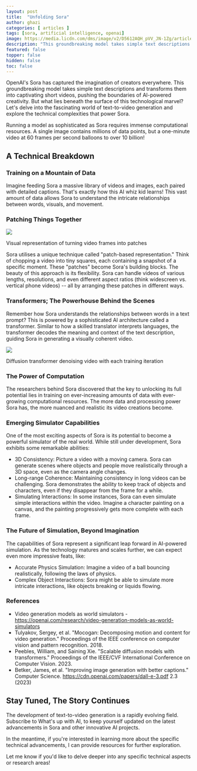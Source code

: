 ```yaml
---
layout: post
title:  "Unfolding Sora"
author: ghazi
categories: [ articles ]
tags: [sora, artificial intelligence, openai]
image: https://media.licdn.com/dms/image/v2/D5612AQH_pVV_JN-1Zg/article-cover_image-shrink_600_2000/article-cover_image-shrink_600_2000/0/1711622952517?e=1742428800&v=beta&t=ZUyhEyQGyoWoStTDdfh-kjPSV9ipwtt9xj742a046zE
description: "This groundbreaking model takes simple text descriptions and transforms them into captivating short videos, pushing the boundaries of AI-powered creativity."
featured: false
topper: false
hidden: false
toc: false
---
```


OpenAI's Sora has captured the imagination of creators everywhere. This groundbreaking model takes simple text descriptions and transforms them into captivating short videos, pushing the boundaries of AI-powered creativity. But what lies beneath the surface of this technological marvel? Let's delve into the fascinating world of text-to-video generation and explore the technical complexities that power Sora.

Running a model as sophisticated as Sora requires immense computational resources. A single image contains millions of data points, but a one-minute video at 60 frames per second balloons to over 10 billion!

A Technical Breakdown
---------------------

### Training on a Mountain of Data

Imagine feeding Sora a massive library of videos and images, each paired with detailed captions. That's exactly how this AI whiz kid learns! This vast amount of data allows Sora to understand the intricate relationships between words, visuals, and movement.

### Patching Things Together

![](https://media.licdn.com/dms/image/v2/D5612AQEFDMlY8Yzr4A/article-inline_image-shrink_1500_2232/article-inline_image-shrink_1500_2232/0/1711629463041?e=1742428800&v=beta&t=7ZeV_E79xQ7kNuQQA0eGudrlfQqiUHqt01FMbucZuJw)

Visual representation of turning video frames into patches

Sora utilises a unique technique called "patch-based representation." Think of chopping a video into tiny squares, each containing a snapshot of a specific moment. These "patches" become Sora's building blocks. The beauty of this approach is its flexibility. Sora can handle videos of various lengths, resolutions, and even different aspect ratios (think widescreen vs. vertical phone videos) -- all by arranging these patches in different ways.

### Transformers; The Powerhouse Behind the Scenes

Remember how Sora understands the relationships between words in a text prompt? This is powered by a sophisticated AI architecture called a transformer. Similar to how a skilled translator interprets languages, the transformer decodes the meaning and context of the text description, guiding Sora in generating a visually coherent video.

![](https://media.licdn.com/dms/image/v2/D5612AQGm5e1Dt33Dlw/article-inline_image-shrink_1500_2232/article-inline_image-shrink_1500_2232/0/1711629590179?e=1742428800&v=beta&t=LUTfh2M6roFENp5VH6id3cBmaixwuqGq9dlOwivlYCM)

Diffusion transformer denoising video with each training iteration

### The Power of Computation

The researchers behind Sora discovered that the key to unlocking its full potential lies in training on ever-increasing amounts of data with ever-growing computational resources. The more data and processing power Sora has, the more nuanced and realistic its video creations become.

### Emerging Simulator Capabilities

One of the most exciting aspects of Sora is its potential to become a powerful simulator of the real world. While still under development, Sora exhibits some remarkable abilities:

-   3D Consistency:  Picture a video with a moving camera. Sora can generate scenes where objects and people move realistically through a 3D space, even as the camera angle changes.
-   Long-range Coherence:  Maintaining consistency in long videos can be challenging. Sora demonstrates the ability to keep track of objects and characters, even if they disappear from the frame for a while.
-   Simulating Interactions:  In some instances, Sora can even simulate simple interactions within the video. Imagine a character painting on a canvas, and the painting progressively gets more complete with each frame.

### The Future of Simulation, Beyond Imagination

The capabilities of Sora represent a significant leap forward in AI-powered simulation. As the technology matures and scales further, we can expect even more impressive feats, like:

-   Accurate Physics Simulation:  Imagine a video of a ball bouncing realistically, following the laws of physics.
-   Complex Object Interactions:  Sora might be able to simulate more intricate interactions, like objects breaking or liquids flowing.

### References

-   Video generation models as world simulators -  <https://openai.com/research/video-generation-models-as-world-simulators>
-   Tulyakov, Sergey, et al. "Mocogan: Decomposing motion and content for video generation." Proceedings of the IEEE conference on computer vision and pattern recognition. 2018.
-   Peebles, William, and Saining Xie. "Scalable diffusion models with transformers." Proceedings of the IEEE/CVF International Conference on Computer Vision. 2023.
-   Betker, James, et al. "Improving image generation with better captions." Computer Science.  <https://cdn.openai.com/papers/dall-e-3.pdf>  2.3 (2023)

Stay Tuned, The Story Continues
-------------------------------

The development of text-to-video generation is a rapidly evolving field. Subscribe to What's up with AI, to keep yourself updated on the latest advancements in Sora and other innovative AI projects.

In the meantime, if you're interested in learning more about the specific technical advancements, I can provide resources for further exploration.

Let me know if you'd like to delve deeper into any specific technical aspects or research areas!